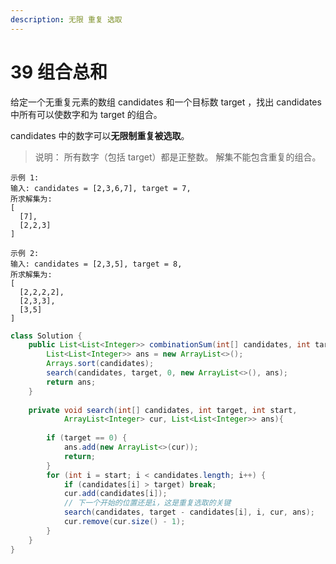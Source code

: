 ```yaml
---
description: 无限 重复 选取
---
```


# 39 组合总和

给定一个无重复元素的数组 candidates 和一个目标数 target ，找出 candidates 中所有可以使数字和为 target 的组合。

candidates 中的数字可以**无限制重复被选取**。

> 说明： 所有数字（包括 target）都是正整数。 解集不能包含重复的组合。

```text
示例 1:
输入: candidates = [2,3,6,7], target = 7,
所求解集为:
[
  [7],
  [2,2,3]
]

示例 2:
输入: candidates = [2,3,5], target = 8,
所求解集为:
[
  [2,2,2,2],
  [2,3,3],
  [3,5]
]
```

```java
class Solution {
    public List<List<Integer>> combinationSum(int[] candidates, int target) {
        List<List<Integer>> ans = new ArrayList<>();
        Arrays.sort(candidates);
        search(candidates, target, 0, new ArrayList<>(), ans);
        return ans;
    }
    
    private void search(int[] candidates, int target, int start, 
            ArrayList<Integer> cur, List<List<Integer>> ans){
        
        if (target == 0) {
            ans.add(new ArrayList<>(cur));
            return;
        }
        for (int i = start; i < candidates.length; i++) {
            if (candidates[i] > target) break;
            cur.add(candidates[i]);
            // 下一个开始的位置还是i，这是重复选取的关键
            search(candidates, target - candidates[i], i, cur, ans);
            cur.remove(cur.size() - 1);
        }
    }
}
```


